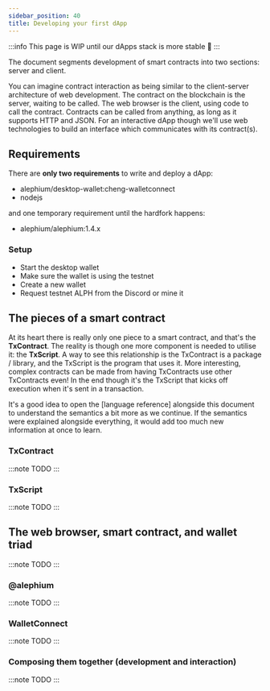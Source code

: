 ```yaml
---
sidebar_position: 40
title: Developing your first dApp
---
```


:::info
This page is WIP until our dApps stack is more stable 🚧
:::

The document segments development of smart contracts into two sections: server
and client.

You can imagine contract interaction as being similar to the client-server
architecture of web development. The contract on the blockchain is the server,
waiting to be called. The web browser is the client, using code to call the
contract. Contracts can be called from anything, as long as it supports HTTP and
JSON. For an interactive dApp though we'll use web technologies to build an
interface which communicates with its contract(s).

## Requirements

There are **only two requirements** to write and deploy a dApp:

- alephium/desktop-wallet:cheng-walletconnect
- nodejs

and one temporary requirement until the hardfork happens:

- alephium/alephium:1.4.x

### Setup

- Start the desktop wallet
- Make sure the wallet is using the testnet
- Create a new wallet
- Request testnet ALPH from the Discord or mine it

## The pieces of a smart contract

At its heart there is really only one piece to a smart contract, and that's the
**TxContract**. The reality is though one more component is needed to utilise it:
the **TxScript**. A way to see this relationship is the TxContract is a package / library,
and the TxScript is the program that uses it. More interesting, complex contracts
can be made from having TxContracts use other TxContracts even! In the end though
it's the TxScript that kicks off execution when it's sent in a transaction.

It's a good idea to open the [language reference] alongside this document to
understand the semantics a bit more as we continue. If the semantics were
explained alongside everything, it would add too much new information at once to
learn.

### TxContract

:::note
TODO
:::

### TxScript

:::note
TODO
:::

## The web browser, smart contract, and wallet triad

:::note
TODO
:::

### @alephium

:::note
TODO
:::

### WalletConnect

:::note
TODO
:::

### Composing them together (development and interaction)

:::note
TODO
:::
